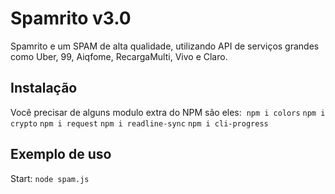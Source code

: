 # Spamrito v3.0
Spamrito e um SPAM de alta qualidade, utilizando API de serviços grandes como Uber, 99, Aiqfome, RecargaMulti, Vivo e Claro.

## Instalação

Você precisar de alguns modulo extra do NPM são eles:&nbsp;
`npm i colors`
`npm i crypto`
`npm i request`
`npm i readline-sync`
`npm i cli-progress`

## Exemplo de uso

Start: ```node spam.js```
